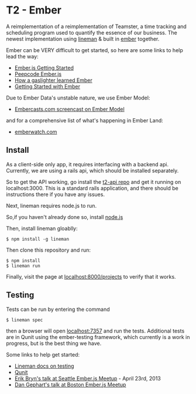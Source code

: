 # T2 - Ember 

A reimplementation of a reimplementation of Teamster, a time tracking and scheduling program used to quantify the essence of our business.  The newest implementation using [lineman](https://github.com/testdouble/lineman) & built in [ember](http://emberjs.com) together.

Ember can be VERY difficult to get started, so here are some links to help lead the way:

- [Ember.js Getting Started](http://emberjs.com/guides/getting-started/)
- [Peepcode Ember.js](https://peepcode.com/products/emberjs)
- [How a gaslighter learned Ember](http://www.youtube.com/watch?v=LyHK18s9taM)
- [Getting Started with Ember](http://tech.pro/tutorial/1166/getting-started-with-emberjs)

Due to Ember Data's unstable nature, we use Ember Model:

- [Embercasts.com screencast on Ember Model](http://www.embercasts.com/episodes/getting-started-with-ember-model)

and for a comprehensive list of what's happening in Ember Land:

- [emberwatch.com](http://emberwatch.com/)

## Install

As a client-side only app, it requires interfacing with a backend api.  Currently, we are using a rails api, which should be installed separately.

So to get the API working, go install the [t2-api repo](https://github.com/neo/t2-api) and get it running on localhost:3000.  This is a standard rails application, and there should be instructions there if you have any issues.

Next, lineman requires node.js to run.

So,if you haven't already done so, install [node.js](http://nodejs.org)

Then, install lineman gloablly:

```
$ npm install -g lineman
```

Then clone this repository and run:

```
$ npm install
$ lineman run
```

Finally, visit the page at [localhost:8000/projects](http://localhost:8000/projects) to verify that it works.


## Testing

Tests can be run by entering the command

```
$ lineman spec
```

then a browser will open [localhost:7357](http://localhost:7357) and run the tests.  Additional tests are in Qunit using the ember-testing framework, which currently is a work in progress, but is the best thing we have.

Some links to help get started:

- [Lineman docs on testing](https://github.com/testdouble/lineman#specs)
- [Qunit](http://qunitjs.com/)
- [Erik Bryn's talk at Seattle Ember.js Meetup](http://www.youtube.com/watch?v=nO1hxT9GBTs) - April 23rd, 2013
- [Dan Gephart's talk at Boston Ember.js Meetup](http://www.youtube.com/watch?v=9DC4M1BWPH4#t=38s)
